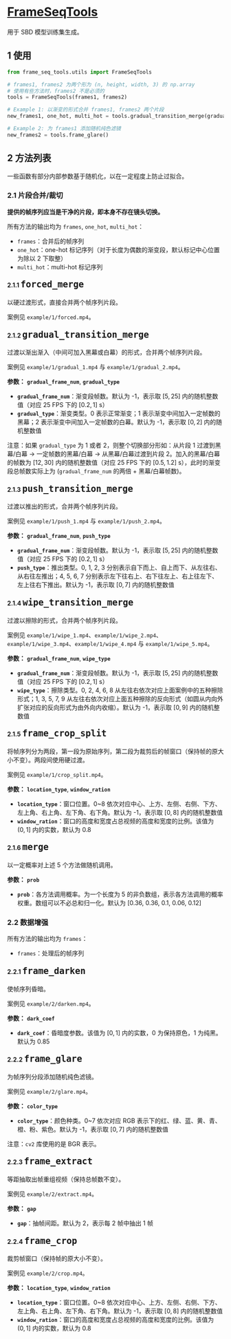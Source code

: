 # [FrameSeqTools](https://github.com/1592063346/FrameSeqTools/tree/main)

用于 SBD 模型训练集生成。

## 1 使用

```python
from frame_seq_tools.utils import FrameSeqTools

# frames1, frames2 为两个形为 (n, height, width, 3) 的 np.array
# 使用有些方法时，frames2 不是必须的
tools = FrameSeqTools(frames1, frames2)

# Example 1: 以渐变的形式合并 frames1, frames2 两个片段
new_frames1, one_hot, multi_hot = tools.gradual_transition_merge(gradual_type=0)

# Example 2: 为 frames1 添加随机纯色滤镜
new_frames2 = tools.frame_glare()
```

## 2 方法列表

一些函数有部分内部参数基于随机化，以在一定程度上防止过拟合。

### 2.1 片段合并/裁切

**提供的帧序列应当是干净的片段，即本身不存在镜头切换。**

所有方法的输出均为 `frames`, `one_hot`, `multi_hot`：
- `frames`：合并后的帧序列
- `one_hot`：one-hot 标记序列（对于长度为偶数的渐变段，默认标记中心位置为除以 $2$ 下取整）
- `multi_hot`：multi-hot 标记序列


#### 2.1.1 <font size=5>`forced_merge`</font>

以硬过渡形式，直接合并两个帧序列片段。

案例见 `example/1/forced.mp4`。

#### 2.1.2 <font size=5>`gradual_transition_merge`</font>

过渡以渐出渐入（中间可加入黑幕或白幕）的形式，合并两个帧序列片段。

案例见 `example/1/gradual_1.mp4` 与 `example/1/gradual_2.mp4`。

**参数：** **`gradual_frame_num`**, **`gradual_type`**
  - **`gradual_frame_num`**：渐变段帧数。默认为 -1，表示取 $[5, 25]$ 内的随机整数值（对应 25 FPS 下的 $[0.2, 1]$ s）
  - **`gradual_type`**：渐变类型。0 表示正常渐变；1 表示渐变中间加入一定帧数的黑幕；2 表示渐变中间加入一定帧数的白幕。默认为 -1，表示取 $[0, 2]$ 内的随机整数值

注意：如果 `gradual_type` 为 1 或者 2，则整个切换部分形如：从片段 1 过渡到黑幕/白幕 → 一定帧数的黑幕/白幕 → 从黑幕/白幕过渡到片段 2。加入的黑幕/白幕的帧数为 $[12, 30]$ 内的随机整数值（对应 25 FPS 下的 $[0.5, 1.2]$ s），此时的渐变段总帧数实际上为 (`gradual_frame_num` 的两倍 + 黑幕/白幕帧数)。

#### 2.1.3 <font size=5>`push_transition_merge`</font>

过渡以推出的形式，合并两个帧序列片段。

案例见 `example/1/push_1.mp4` 与 `example/1/push_2.mp4`。

**参数：** **`gradual_frame_num`**, **`push_type`**
  - **`gradual_frame_num`**：渐变段帧数。默认为 -1，表示取 $[5, 25]$ 内的随机整数值（对应 25 FPS 下的 $[0.2, 1]$ s）
  - **`push_type`**：推出类型。0, 1, 2, 3 分别表示自下而上、自上而下、从左往右、从右往左推出；4, 5, 6, 7 分别表示左下往右上、右下往左上、右上往左下、左上往右下推出。默认为 -1，表示取 $[0, 7]$ 内的随机整数值

#### 2.1.4 <font size=5>`wipe_transition_merge`</font>

过渡以擦除的形式，合并两个帧序列片段。

案例见 `example/1/wipe_1.mp4`、`example/1/wipe_2.mp4`、`example/1/wipe_3.mp4`、`example/1/wipe_4.mp4` 与 `example/1/wipe_5.mp4`。

**参数：** **`gradual_frame_num`**, **`wipe_type`**
  - **`gradual_frame_num`**：渐变段帧数。默认为 -1，表示取 $[5, 25]$ 内的随机整数值（对应 25 FPS 下的 $[0.2, 1]$ s）
  - **`wipe_type`**：擦除类型。0, 2, 4, 6, 8 从左往右依次对应上面案例中的五种擦除形式；1, 3, 5, 7, 9 从左往右依次对应上面五种擦除的反向形式（如圆从内向外扩张对应的反向形式为由外向内收缩）。默认为 -1，表示取 $[0, 9]$ 内的随机整数值

#### 2.1.5 <font size=5>`frame_crop_split`</font>

将帧序列分为两段，第一段为原始序列，第二段为裁剪后的帧窗口（保持帧的原大小不变）。两段间使用硬过渡。

案例见 `example/1/crop_split.mp4`。

**参数：** **`location_type`**, **`window_ration`**
  - **`location_type`**：窗口位置。0~8 依次对应中心、上方、左侧、右侧、下方、左上角、右上角、左下角、右下角。默认为 -1，表示取 $[0, 8]$ 内的随机整数值
  - **`window_ration`**：窗口的高度和宽度占总视频的高度和宽度的比例。该值为 $(0, 1]$ 内的实数，默认为 0.8

#### 2.1.6 <font size=5>`merge`</font>

以一定概率对上述 5 个方法做随机调用。

**参数：** **`prob`**
  - **`prob`**：各方法调用概率。为一个长度为 5 的非负数组，表示各方法调用的概率权重。数组可以不必总和归一化。默认为 [0.36, 0.36, 0.1, 0.06, 0.12]

### 2.2 数据增强

所有方法的输出均为 `frames`：

- `frames`：处理后的帧序列

#### 2.2.1 <font size=5>`frame_darken`</font>

使帧序列昏暗。

案例见 `example/2/darken.mp4`。

**参数：** **`dark_coef`**
  - **`dark_coef`**：昏暗度参数。该值为 $[0, 1]$ 内的实数，0 为保持原色，1 为纯黑。默认为 0.85

#### 2.2.2 <font size=5>`frame_glare`</font>

为帧序列分段添加随机纯色滤镜。

案例见 `example/2/glare.mp4`。

**参数：** **`color_type`**
  - **`color_type`**：颜色种类。0~7 依次对应 RGB 表示下的红、绿、蓝、黄、青、橙、粉、紫色。默认为 -1，表示取 $[0, 7]$ 内的随机整数值

注意：`cv2` 库使用的是 BGR 表示。

#### 2.2.3 <font size=5>`frame_extract`</font>

等距抽取出帧重组视频（保持总帧数不变）。

案例见 `example/2/extract.mp4`。

**参数：** **`gap`**
  - **`gap`**：抽帧间距。默认为 2，表示每 2 帧中抽出 1 帧

#### 2.2.4 <font size=5>`frame_crop`</font>

裁剪帧窗口（保持帧的原大小不变）。

案例见 `example/2/crop.mp4`。

**参数：** **`location_type`**, **`window_ration`**
  - **`location_type`**：窗口位置。0~8 依次对应中心、上方、左侧、右侧、下方、左上角、右上角、左下角、右下角。默认为 -1，表示取 $[0, 8]$ 内的随机整数值
  - **`window_ration`**：窗口的高度和宽度占总视频的高度和宽度的比例。该值为 $(0, 1]$ 内的实数，默认为 0.8

